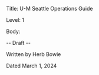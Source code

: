 Title:  U-M Seattle Operations Guide

Level:  1

Body:

-- Draft --

Written by Herb Bowie

Dated March 1, 2024
